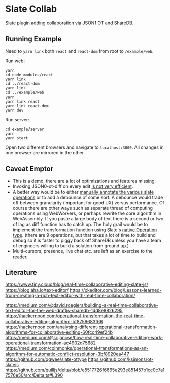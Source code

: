 # Slate Collab 

Slate plugin adding collaboration via JSON1 OT and ShareDB.

## Running Example

Need to `yarn link` both `react` and `react-dom` from root to `/example/web`.

Run web:

```shell
yarn
cd node_modules/react
yarn link
cd ../react-dom
yarn link
cd ../example/web
yarn
yarn link react
yarn link react-dom
yarn dev
```

Run server:

```shell
cd example/server 
yarn
yarn start
```

Open two different browsers and navigate to `localhost:3000`. All changes in one browser are mirrored in the other.

## Caveat Emptor

- This is a demo, there are a lot of optimizations and features missing.
- Invoking JSON0-ot-diff on every edit [is not very efficient](https://github.com/ottypes/json1/issues/13).
- A better way would be to either [manually annotate the various slate operations](https://github.com/qqwee/slate-ottype) or to add a debounce of some sort. A debounce would trade off between granularity (important for good UX) versus performance. Of course there are other ways such as separate thread of computing operations using WebWorkers, or perhaps rewrite the core algorithm in WebAssembly. If you paste a large body of text there is a second or two of lag as diff function has to catch up. The holy grail would be to implement the transformation function using Slate's [native Operation type](https://github.com/ianstormtaylor/slate/blob/master/packages/slate/src/interfaces/operation.ts). (there are 9 operations, but that takes a lot of time to build and debug so it is faster to piggy back off ShareDB unless you have a team of engineers willing to build a solution from ground up.)
- Multi-cursors, presence, live chat etc. are left as an exercise to the reader.
## Literature

https://www.tiny.cloud/blog/real-time-collaborative-editing-slate-js/
https://blog.aha.io/text-editor/
https://ckeditor.com/blog/Lessons-learned-from-creating-a-rich-text-editor-with-real-time-collaboration/

https://medium.com/@david.roegiers/building-a-real-time-collaborative-text-editor-for-the-web-draftjs-sharedb-1dd8e8826295
https://hackernoon.com/operational-transformation-the-real-time-collaborative-editing-algorithm-bf8756683f66
https://hackernoon.com/analysing-different-operational-transformation-algorithms-for-collaborative-editing-60fcc49ef24b
https://medium.com/@srijancse/how-real-time-collaborative-editing-work-operational-transformation-ac4902d75682
https://medium.com/coinmonks/operational-transformations-as-an-algorithm-for-automatic-conflict-resolution-3bf8920ea447
https://github.com/qqwee/slate-ottype
https://github.com/ksimons/ot-slatejs
https://github.com/quilljs/delta/blob/e5517726f6665e293e851457b1cc0c7a17576e50/src/Delta.ts#L390

